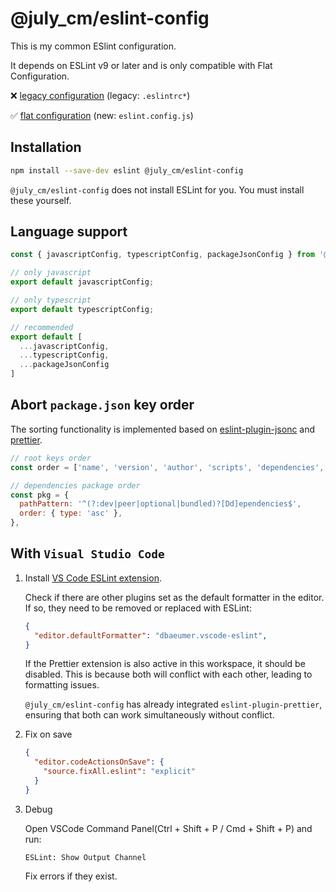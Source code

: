 # @july_cm/eslint-config

This is my common ESlint configuration.

It depends on ESLint v9 or later and is only compatible with Flat Configuration.

❌ [legacy configuration](https://eslint.org/docs/latest/use/configure/configuration-files-deprecated) (legacy: `.eslintrc*`)

✅ [flat configuration](https://eslint.org/docs/latest/use/configure/configuration-files-new) (new: `eslint.config.js`)

## Installation

```sh
npm install --save-dev eslint @july_cm/eslint-config
```

`@july_cm/eslint-config` does not install ESLint for you. You must install these yourself.

## Language support

```javascript
const { javascriptConfig, typescriptConfig, packageJsonConfig } from '@july_cm/eslint-config';

// only javascript
export default javascriptConfig;

// only typescript
export default typescriptConfig;

// recommended
export default [
  ...javascriptConfig,
  ...typescriptConfig,
  ...packageJsonConfig
]
```


## Abort `package.json` key order

The sorting functionality is implemented based on [eslint-plugin-jsonc](https://github.com/ota-meshi/eslint-plugin-jsonc) and [prettier](https://github.com/prettier/prettier).

```javascript
// root keys order
const order = ['name', 'version', 'author', 'scripts', 'dependencies', 'devDependencies'];

// dependencies package order
const pkg = {
  pathPattern: '^(?:dev|peer|optional|bundled)?[Dd]ependencies$',
  order: { type: 'asc' },
},
```

## With `Visual Studio Code`

1. Install [VS Code ESLint extension](https://github.com/microsoft/vscode-eslint).

    Check if there are other plugins set as the default formatter in the editor. If so, they need to be removed or replaced with ESLint:

    ```json
    {
      "editor.defaultFormatter": "dbaeumer.vscode-eslint",
    }
    ```

    If the Prettier extension is also active in this workspace, it should be disabled. This is because both will conflict with each other, leading to formatting issues.

    `@july_cm/eslint-config` has already integrated `eslint-plugin-prettier`, ensuring that both can work simultaneously without conflict.


2. Fix on save

    ```json
    {
      "editor.codeActionsOnSave": {
        "source.fixAll.eslint": "explicit"
      }
    }
    ```

3. Debug

    Open VSCode Command Panel(Ctrl + Shift + P / Cmd + Shift + P) and run:

    ```
    ESLint: Show Output Channel
    ```
    Fix errors if they exist.